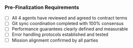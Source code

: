 ### Pre-Finalization Requirements
- [ ] All 4 agents have reviewed and agreed to contract terms
- [ ] Git sync coordination completed with 100% consensus
- [ ] Performance guarantees clearly defined and measurable
- [ ] Error handling protocols established and tested
- [ ] Mission alignment confirmed by all parties
